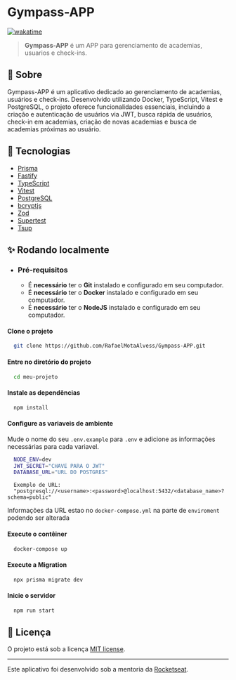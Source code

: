 
# Gympass-APP

[![wakatime](https://wakatime.com/badge/user/0cca606b-99f7-4d43-8228-7f249bc17f26/project/018bd02e-2ae8-4935-8e61-abc93a2c8ad7.svg)](https://wakatime.com/badge/user/0cca606b-99f7-4d43-8228-7f249bc17f26/project/018bd02e-2ae8-4935-8e61-abc93a2c8ad7)

> **Gympass-APP** é um APP para gerenciamento de academias, usuarios e check-ins.

## 🔎 Sobre

Gympass-APP é um aplicativo dedicado ao gerenciamento de academias, usuários e check-ins. Desenvolvido utilizando Docker, TypeScript, Vitest e PostgreSQL, o projeto oferece funcionalidades essenciais, incluindo a criação e autenticação de usuários via JWT, busca rápida de usuários, check-in em academias, criação de novas academias e busca de academias próximas ao usuário. 



## 🔧 Tecnologias

- <a target="_blank" href="https://www.prisma.io">Prisma</a>
- <a target="_blank" href="https://fastify.dev">Fastify</a>
- <a target="_blank" href="https://www.typescriptlang.org">TypeScript</a>
- <a target="_blank" href="https://vitest.dev">Vitest</a>
- <a target="_blank" href="https://www.postgresql.org">PostgreSQL</a>
- <a target="_blank" href="https://github.com/dcodeIO/bcrypt.js/tree/master">bcryptjs</a>
- <a target="_blank" href="https://zod.dev">Zod</a>
- <a target="_blank" href="https://github.com/ladjs/supertest#readme">Supertest</a>
- <a target="_blank" href="https://tsup.egoist.dev">Tsup</a>
## ✨ Rodando localmente

- ### **Pré-requisitos**
  - É **necessário** ter o **Git** instalado e configurado em seu computador.
  - É **necessário** ter o **Docker** instalado e configurado em seu computador.
  - É **necessário** ter o **NodeJS** instalado e configurado em seu computador.


#### Clone o projeto

```bash
  git clone https://github.com/RafaelMotaAlvess/Gympass-APP.git
```

#### Entre no diretório do projeto

```bash
  cd meu-projeto
```

#### Instale as dependências

```bash
  npm install
```

#### Configure as variaveis de ambiente

Mude o nome do seu `.env.example` para `.env` e adicione as informações necessárias para cada variavel.

```bash
  NODE_ENV=dev
  JWT_SECRET="CHAVE PARA O JWT"
  DATABASE_URL="URL DO POSTGRES"
``` 
```
  Exemplo de URL: 
  "postgresql://<username>:<password>@localhost:5432/<database_name>?schema=public"
```
Informações da URL estao no `docker-compose.yml` na parte de `enviroment` podendo ser alterada

#### Execute o contêiner

```bash
  docker-compose up
```

#### Execute a Migration

```bash
  npx prisma migrate dev
```


#### Inicie o servidor

```bash
  npm run start
```




## 📃 Licença

O projeto está sob a licença [MIT license](./LICENSE).

---
Este aplicativo foi desenvolvido sob a mentoria da [Rocketseat](https://www.rocketseat.com.br).
